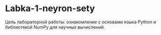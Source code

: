 # Labka-1-neyron-sety
Цель лабораторной работы: ознакомление с основами языка Python и библиотекой NumPy для научных вычислений.
